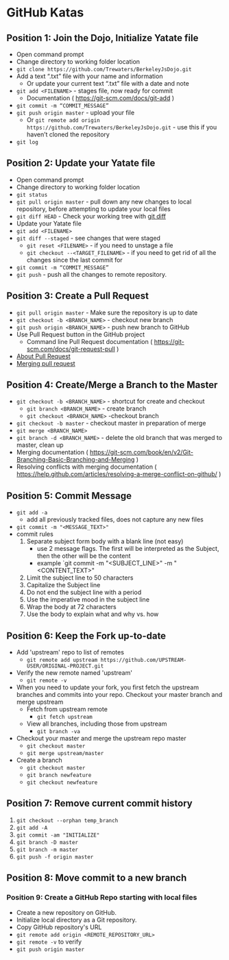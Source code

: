 # GitHub Katas

## Position 1: Join the Dojo, Initialize Yatate file

- Open command prompt
- Change directory to working folder location
- `git clone https://github.com/Trewaters/BerkeleyJsDojo.git`
- Add a text “.txt” file with your name and information
  - Or update your current text “.txt” file with a date and note
- `git add <FILENAME>` - stages file, now ready for commit
  - Documentation ( https://git-scm.com/docs/git-add )
- `git commit -m “COMMIT_MESSAGE”`
- `git push origin master` - upload your file
  - Or `git remote add origin https://github.com/Trewaters/BerkeleyJsDojo.git` - use this if you haven’t cloned the repository
- `git log`

## Position 2: Update your Yatate file

- Open command prompt
- Change directory to working folder location
- `git status`
- `git pull origin master` - pull down any new changes to local repository, before attempting to update your local files
- `git diff HEAD` - Check your working tree with [git diff](https://git-scm.com/docs/git-diff)
- Update your Yatate file
- `git add <FILENAME>`
- `git diff --staged` - see changes that were staged
  - `git reset <FILENAME>` - if you need to unstage a file
  - `git checkout --<TARGET_FILENAME>` - if you need to get rid of all the changes since the last commit for <TARGET>
- `git commit -m “COMMIT_MESSAGE”`
- `git push` - push all the changes to remote repository.

## Position 3: Create a Pull Request

- `git pull origin master` - Make sure the repository is up to date
- `git checkout -b <BRANCH_NAME>` - checkout new branch
- `git push origin <BRANCH_NAME>` - push new branch to GitHub
- Use Pull Request button in the GitHub project
  - Command line Pull Request documentation ( https://git-scm.com/docs/git-request-pull )
- [About Pull Request](https://help.github.com/articles/about-pull-requests/)
- [Merging pull request](https://help.github.com/articles/merging-a-pull-request/)

## Position 4: Create/Merge a Branch to the Master

- `git checkout -b <BRANCH_NAME>` - shortcut for create and checkout
  - `git branch <BRANCH_NAME>` - create branch
  - `git checkout <BRANCH_NAME>` -checkout branch
- `git checkout -b master` - checkout master in preparation of merge
- `git merge <BRANCH_NAME>`
- `git branch -d <BRANCH_NAME>` - delete the old branch that was merged to master, clean up
- Merging documentation ( https://git-scm.com/book/en/v2/Git-Branching-Basic-Branching-and-Merging )
- Resolving conflicts with merging documentation ( https://help.github.com/articles/resolving-a-merge-conflict-on-github/ )

## Position 5: Commit Message

- `git add -a`
  - add all previously tracked files, does not capture any new files
- `git commit -m "<MESSAGE_TEXT>"`
- commit rules
  1.  Separate subject form body with a blank line (not easy)
      - use 2 message flags. The first will be interpreted as the Subject, then the other will be the content
      - example `git commit -m "<SUBJECT_LINE>" -m "<CONTENT_TEXT>"
  2.  Limit the subject line to 50 characters
  3.  Capitalize the Subject line
  4.  Do not end the subject line with a period
  5.  Use the imperative mood in the subject line
  6.  Wrap the body at 72 characters
  7.  Use the body to explain what and why vs. how

## Position 6: Keep the Fork up-to-date

- Add 'upstream' repo to list of remotes
  - `git remote add upstream https://github.com/UPSTREAM-USER/ORIGINAL-PROJECT.git`
- Verify the new remote named 'upstream'
  - `git remote -v`
- When you need to update your fork, you first fetch the upstream branches and commits into your repo. Checkout your master branch and merge upstream
  - Fetch from upstream remote
    - `git fetch upstream`
  - View all branches, including those from upstream
    - `git branch -va`
- Checkout your master and merge the upstream repo master
  - `git checkout master`
  - `git merge upstream/master`
- Create a branch
  - `git checkout master`
  - `git branch newfeature`
  - `git checkout newfeature`

## Position 7: Remove current commit history
1. `git checkout --orphan temp_branch`
2. `git add -A`
3. `git commit -am "INITIALIZE"`
4. `git branch -D master`
5. `git branch -m master`
6. `git push -f origin master`

## Position 8: Move commit to a new branch


### Position 9: Create a GitHub Repo starting with local files
- Create a new repository on GitHub.
- Initialize local directory as a Git repository.
- Copy GitHub repository's URL
- `git remote add origin <REMOTE_REPOSITORY_URL>`
- `git remote -v` to verify
- `git push origin master`